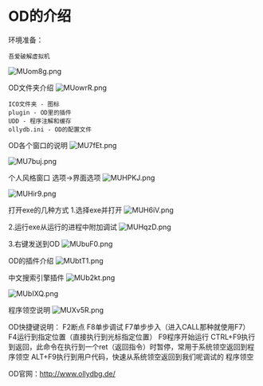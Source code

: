 # OD的介绍

环境准备：
```
吾爱破解虚拟机
```
![MUom8g.png](https://s2.ax1x.com/2019/11/15/MUom8g.png)

OD文件夹介绍
![MUowrR.png](https://s2.ax1x.com/2019/11/15/MUowrR.png)

```
ICO文件夹 - 图标
plugin - OD里的插件
UDD - 程序注解和缓存
ollydb.ini - OD的配置文件
```
OD各个窗口的说明
![MU7fEt.png](https://s2.ax1x.com/2019/11/15/MU7fEt.png)


![MU7buj.png](https://s2.ax1x.com/2019/11/15/MU7buj.png)


个人风格窗口
选项->界面选项
![MUHPKJ.png](https://s2.ax1x.com/2019/11/15/MUHPKJ.png)


![MUHir9.png](https://s2.ax1x.com/2019/11/15/MUHir9.png)


打开exe的几种方式
1.选择exe并打开
![MUH6iV.png](https://s2.ax1x.com/2019/11/15/MUH6iV.png)

2.运行exe从运行的进程中附加调试
![MUHqzD.png](https://s2.ax1x.com/2019/11/15/MUHqzD.png)

3.右键发送到OD
![MUbuF0.png](https://s2.ax1x.com/2019/11/15/MUbuF0.png)

OD的插件介绍
![MUbtT1.png](https://s2.ax1x.com/2019/11/15/MUbtT1.png)

中文搜索引擎插件
![MUb2kt.png](https://s2.ax1x.com/2019/11/15/MUb2kt.png)

![MUbIXQ.png](https://s2.ax1x.com/2019/11/15/MUbIXQ.png)

程序领空说明
![MUXv5R.png](https://s2.ax1x.com/2019/11/15/MUXv5R.png)

OD快捷键说明：
F2断点
F8单步调试
F7单步步入（进入CALL那种就使用F7）
F4运行到指定位置（直接执行到光标指定位置）
F9程序开始运行
CTRL+F9执行到返回，此命令在执行到一个ret（返回指令）时暂停，常用于系统领空返回到程序领空
ALT+F9执行到用户代码，快速从系统领空返回到我们呢调试的    程序领空

OD官网：http://www.ollydbg.de/